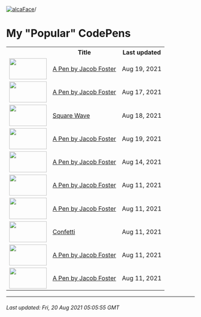 [![alcaFace](https://camo.githubusercontent.com/2ee094c4af74cb0ec2e19388fccfb809837623e3/68747470733a2f2f7374617469632d63646e2e6a74766e772e6e65742f656d6f7469636f6e732f76312f3332383632362f312e30)](https://twitch.tv/Alca)/

# My "Popular" CodePens

<table>
	<tr>
		<th></th>
		<th>Title</th>
		<th>Last updated</th>
	</tr>
	<tr>
		<td><a href="https://codepen.io/Alca/pen/VwbJqxz" rel="nofollow"><img src="https://codepen.io/alca/pen/VwbJqxz/image/default.png" width="100" height="56.25"></a></td>
		<td><a href="https://codepen.io/Alca/pen/VwbJqxz" rel="nofollow">A Pen by Jacob Foster</a></td>
		<td>Aug 19, 2021</td>
	</tr>
	<tr>
		<td><a href="https://codepen.io/Alca/pen/ZEKNeVB" rel="nofollow"><img src="https://codepen.io/alca/pen/ZEKNeVB/image/default.png" width="100" height="56.25"></a></td>
		<td><a href="https://codepen.io/Alca/pen/ZEKNeVB" rel="nofollow">A Pen by Jacob Foster</a></td>
		<td>Aug 17, 2021</td>
	</tr>
	<tr>
		<td><a href="https://codepen.io/Alca/pen/PomvzeO" rel="nofollow"><img src="https://codepen.io/alca/pen/PomvzeO/image/default.png" width="100" height="56.25"></a></td>
		<td><a href="https://codepen.io/Alca/pen/PomvzeO" rel="nofollow">Square Wave</a></td>
		<td>Aug 18, 2021</td>
	</tr>
	<tr>
		<td><a href="https://codepen.io/Alca/pen/oNWORaK" rel="nofollow"><img src="https://codepen.io/alca/pen/oNWORaK/image/default.png" width="100" height="56.25"></a></td>
		<td><a href="https://codepen.io/Alca/pen/oNWORaK" rel="nofollow">A Pen by Jacob Foster</a></td>
		<td>Aug 19, 2021</td>
	</tr>
	<tr>
		<td><a href="https://codepen.io/Alca/pen/rNmREox" rel="nofollow"><img src="https://codepen.io/alca/pen/rNmREox/image/default.png" width="100" height="56.25"></a></td>
		<td><a href="https://codepen.io/Alca/pen/rNmREox" rel="nofollow">A Pen by Jacob Foster</a></td>
		<td>Aug 14, 2021</td>
	</tr>
	<tr>
		<td><a href="https://codepen.io/Alca/pen/LYyqNmN" rel="nofollow"><img src="https://codepen.io/alca/pen/LYyqNmN/image/default.png" width="100" height="56.25"></a></td>
		<td><a href="https://codepen.io/Alca/pen/LYyqNmN" rel="nofollow">A Pen by Jacob Foster</a></td>
		<td>Aug 11, 2021</td>
	</tr>
	<tr>
		<td><a href="https://codepen.io/Alca/pen/gOWqPGb" rel="nofollow"><img src="https://codepen.io/alca/pen/gOWqPGb/image/default.png" width="100" height="56.25"></a></td>
		<td><a href="https://codepen.io/Alca/pen/gOWqPGb" rel="nofollow">A Pen by Jacob Foster</a></td>
		<td>Aug 11, 2021</td>
	</tr>
	<tr>
		<td><a href="https://codepen.io/Alca/pen/NWjoGJP" rel="nofollow"><img src="https://codepen.io/alca/pen/NWjoGJP/image/default.png" width="100" height="56.25"></a></td>
		<td><a href="https://codepen.io/Alca/pen/NWjoGJP" rel="nofollow">Confetti</a></td>
		<td>Aug 11, 2021</td>
	</tr>
	<tr>
		<td><a href="https://codepen.io/Alca/pen/PomVPKx" rel="nofollow"><img src="https://codepen.io/alca/pen/PomVPKx/image/default.png" width="100" height="56.25"></a></td>
		<td><a href="https://codepen.io/Alca/pen/PomVPKx" rel="nofollow">A Pen by Jacob Foster</a></td>
		<td>Aug 11, 2021</td>
	</tr>
	<tr>
		<td><a href="https://codepen.io/Alca/pen/PomVPWy" rel="nofollow"><img src="https://codepen.io/alca/pen/PomVPWy/image/default.png" width="100" height="56.25"></a></td>
		<td><a href="https://codepen.io/Alca/pen/PomVPWy" rel="nofollow">A Pen by Jacob Foster</a></td>
		<td>Aug 11, 2021</td>
	</tr>
</table>

---

###### Last updated: Fri, 20 Aug 2021 05:05:55 GMT